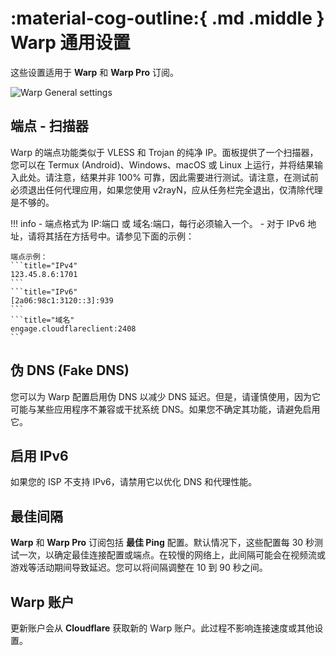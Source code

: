 # :material-cog-outline:{ .md .middle } Warp 通用设置

这些设置适用于 **Warp** 和 **Warp Pro** 订阅。

![Warp General settings](../images/warp-settings.jpg)

## 端点 - 扫描器

Warp 的端点功能类似于 VLESS 和 Trojan 的纯净 IP。面板提供了一个扫描器，您可以在 Termux (Android)、Windows、macOS 或 Linux 上运行，并将结果输入此处。请注意，结果并非 100% 可靠，因此需要进行测试。请注意，在测试前必须退出任何代理应用，如果您使用 v2rayN，应从任务栏完全退出，仅清除代理是不够的。

!!! info
    - 端点格式为 IP:端口 或 域名:端口，每行必须输入一个。
    - 对于 IPv6 地址，请将其括在方括号中。请参见下面的示例：

    端点示例：
    ```title="IPv4"
    123.45.8.6:1701
    ```
    ```title="IPv6"
    [2a06:98c1:3120::3]:939
    ```
    ```title="域名"
    engage.cloudflareclient:2408
    ```

## 伪 DNS (Fake DNS)

您可以为 Warp 配置启用伪 DNS 以减少 DNS 延迟。但是，请谨慎使用，因为它可能与某些应用程序不兼容或干扰系统 DNS。如果您不确定其功能，请避免启用它。

## 启用 IPv6

如果您的 ISP 不支持 IPv6，请禁用它以优化 DNS 和代理性能。

## 最佳间隔

**Warp** 和 **Warp Pro** 订阅包括 **最佳 Ping** 配置。默认情况下，这些配置每 30 秒测试一次，以确定最佳连接配置或端点。在较慢的网络上，此间隔可能会在视频流或游戏等活动期间导致延迟。您可以将间隔调整在 10 到 90 秒之间。

## Warp 账户

更新账户会从 **Cloudflare** 获取新的 Warp 账户。此过程不影响连接速度或其他设置。